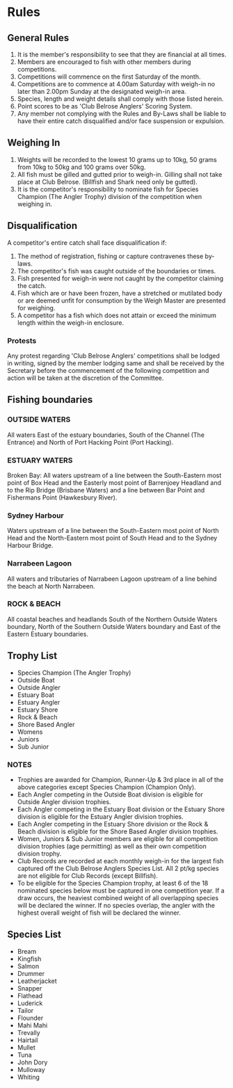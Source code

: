 # Rules

## General Rules

1. It is the member's responsibility to see that they are financial at all times.
2. Members are encouraged to fish with other members during competitions.
3. Competitions will commence on the first Saturday of the month.
4. Competitions are to commence at 4.00am Saturday with weigh-in no later than 2.00pm Sunday at the
   designated weigh-in area.
5. Species, length and weight details shall comply with those listed herein.
6. Point scores to be as 'Club Belrose Anglers' Scoring System.
7. Any member not complying with the Rules and By-Laws shall be liable to have their entire catch
   disqualified and/or face suspension or expulsion.

## Weighing In

1. Weights will be recorded to the lowest 10 grams up to 10kg, 50 grams from 10kg to 50kg and 100
   grams over 50kg.
2. All fish must be gilled and gutted prior to weigh-in. Gilling shall not take place at Club
   Belrose. (Billfish and Shark need only be gutted).
3. It is the competitor's responsibility to nominate fish for Species Champion (The Angler Trophy)
   division of the competition when weighing in.

## Disqualification

A competitor's entire catch shall face disqualification if:

1. The method of registration, fishing or capture contravenes these by-laws.
2. The competitor's fish was caught outside of the boundaries or times.
3. Fish presented for weigh-in were not caught by the competitor claiming the catch.
4. Fish which are or have been frozen, have a stretched or mutilated body or are deemed unfit for
   consumption by the Weigh Master are presented for weighing.
5. A competitor has a fish which does not attain or exceed the minimum length within the weigh-in
   enclosure.

### Protests

Any protest regarding 'Club Belrose Anglers' competitions shall be lodged in writing, signed by the
member lodging same and shall be received by the Secretary before the commencement of the following
competition and action will be taken at the discretion of the Committee.

## Fishing boundaries

### OUTSIDE WATERS

All waters East of the estuary boundaries, South of the Channel (The Entrance) and North of Port
Hacking Point (Port Hacking).

### ESTUARY WATERS

Broken Bay: All waters upstream of a line between the South-Eastern most point of Box Head and the
Easterly most point of Barrenjoey Headland and to the Rip Bridge (Brisbane Waters) and a line
between Bar Point and Fishermans Point (Hawkesbury River).

### Sydney Harbour

Waters upstream of a line between the South-Eastern most point of North Head and the North-Eastern
most point of South Head and to the Sydney Harbour Bridge.

### Narrabeen Lagoon

All waters and tributaries of Narrabeen Lagoon upstream of a line behind the beach at North
Narrabeen.

### ROCK & BEACH

All coastal beaches and headlands South of the Northern Outside Waters boundary, North of the
Southern Outside Waters boundary and East of the Eastern Estuary boundaries.

## Trophy List

- Species Champion (The Angler Trophy)
- Outside Boat
- Outside Angler
- Estuary Boat
- Estuary Angler
- Estuary Shore
- Rock & Beach
- Shore Based Angler
- Womens
- Juniors
- Sub Junior

### NOTES

- Trophies are awarded for Champion, Runner-Up & 3rd place in all of the above categories except
  Species Champion (Champion Only).
- Each Angler competing in the Outside Boat division is eligible for Outside Angler division
  trophies.
- Each Angler competing in the Estuary Boat division or the Estuary Shore division is eligible for
  the Estuary Angler division trophies.
- Each Angler competing in the Estuary Shore division or the Rock & Beach division is eligible for
  the Shore Based Angler division trophies.
- Women, Juniors & Sub Junior members are eligible for all competition division trophies (age
  permitting) as well as their own competition division trophy.
- Club Records are recorded at each monthly weigh-in for the largest fish captured off the Club
  Belrose Anglers Species List. All 2 pt/kg species are not eligible for Club Records (except
  Billfish).
- To be eligible for the Species Champion trophy, at least 6 of the 18 nominated species below must
  be captured in one competition year. If a draw occurs, the heaviest combined weight of all
  overlapping species will be declared the winner. If no species overlap, the angler with the
  highest overall weight of fish will be declared the winner.

## Species List

- Bream
- Kingfish
- Salmon
- Drummer
- Leatherjacket
- Snapper
- Flathead
- Luderick
- Tailor
- Flounder
- Mahi Mahi
- Trevally
- Hairtail
- Mullet
- Tuna
- John Dory
- Mulloway
- Whiting
